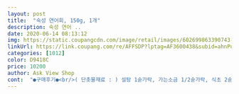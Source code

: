 ```yaml
---
layout: post 
title:  "숙성 연어회, 150g, 1개" 
description: 숙성 연어 ..
date: 2020-06-14 08:13:12 
img: https://static.coupangcdn.com/image/retail/images/602699863390743-46486504-2a38-44f3-b425-c20221ff8e41.jpg 
linkUrl: https://link.coupang.com/re/AFFSDP?lptag=AF3600438&subid=ahnPublicAsk&pageKey=339173250&itemId=1080557139&vendorItemId=5581529000&traceid=V0-113-935e27cfd068e369 
categories: [1012] 
color: D9418C 
price: 10200 
author: Ask View Shop 
cont:  "●구매후기●<br/>( 단촛물재료 : ) 설탕 1숟가락, 가는소금 1/2숟가락, 식초 2숟가락<br/>(밥 양을 얼마나 하던지 비율로 맞춰 섞어주면 된답니당)<br/>+ (홀스래디쉬 소스는 타르타르 소스로 사용해도 됩니당!)<br/>+ 가끔씩 가격변동 조금 있어요!<br/>++ (타르타르 소스는 시중에서 구입해도 좋지만 만들기도 간편해요)<br/>+++ (타르타르 소스: 마요네즈 3숟가락 + 매실액 or 설탕 1/2 숟가락 + 식초 1/2 숟가락 + 피클 약간)<br/><br/> -<br/> -<br/> -<br/> -♡<br/>1) 식초 : 설탕 : 소금  2 : 1 : 0.<br/>5 비율로 섞어서 밥 1.<br/>5공기에 섞어줘요<br/>2) 단촛물로 간을 한 밥을 살짝 뭉친 뒤 와사비를 올려 연어를 올려주세요<br/>2020.<br/>05.<br/>04 21:26  주문<br/>2020.<br/>05.<br/>05 02:22  캠프도착<br/>2020.<br/>05.<br/>05 02:25  배송출발<br/>2020.<br/>05.<br/>05 04:37  배송완료<br/>2020.<br/>05.<br/>05 13:35 주문<br/>2020.<br/>05.<br/>05 14:34	안성2 허브	집하<br/>2020.<br/>05.<br/>05 14:55	안성2 허브	캠프상차<br/>2020.<br/>05.<br/>05 18:16	수원1 ( 수원 )	캠프도착<br/>2020.<br/>05.<br/>05 22:19	수원1 ( 수원 )	배송출발<br/>2020.<br/>05.<br/>06 01:26	수원1 ( 수원 )	배송완료<br/>3) 준비 된 연어초밥에 양파슬라이스와 홀스래디쉬 소스를 올려 무순으로 데코해요<br/>70%정도 비율로 큼직큼직한 회가 있고 30%정도 비율로 덜 큼직큼직한 회가 있어요.<br/><br/><br/>[재료]<br/>◈ 가격 변동성: 어제(5/4)보다 2,550원 저렴하네요ㅠ<br/>◈ 구매가: 10,200원<br/>◈ 구매가: 7,650원<br/>◈ 배송 .<br/> ★★★.<br/> ★.<br/> ★+.<br/> ★<br/>◈ 상품명: 숙성 연어회, 150g, 1개<br/>◈ 상품명: 숙성 연어회, 150g, 2개<br/>◈ 상품평: .<br/> ★★★.<br/> ★.<br/> ★<br/>◈ 연어 초밥 만드는 법:<br/>같이 들어있던 간장과 생와사비 양입니다.<br/><br/>갚고 싶어서 자발적으로 열심히 솔직히 쓰는데, 고려하시는분들께도<br/>그래서 저도 지난 주문 때, 술먹고 반신 반의 하며 구매했던 것이 사실입니다.<br/><br/>그럼 끝이랍니다 ㅎㅎ<br/>그럼 맛난 연어 드세용 ㅎㅎ<br/>그리구, 로켓와우 가격(15,000원 이상)을 맞추려면 무순을 함께 구매하는 것이 더욱 좋지여<br/>남들에게 받은도움.<br/> 일부라도<br/>남은걸보니 더없었어도 딱 부족한듯이 맞았을 양이네요.<br/><br/>내일먹을거에요<br/>냉장보관인 신선식품이기에 딴딴하게 얼어있는 얼음팩과 함께 배송이 왔어요<br/>냉장실에뒀다먹으니 아주<br/>도움되시면 좋겠네요!!<br/>도움이되셨다면 꾸욱 부탁드립니다♡<br/>동봉되어있는 초고추장은 놔두고<br/>두께가 얇거나 작다고 선입견이 들 수 있는 게 사실이잖아요?<br/>따로 양념장을 챙길 필요가 없다는 점이 메리트지요<br/>마트에서 구입한것보다 확실히 더맛나네요.<br/><br/>맛있는 숙성 연어회 재 주문입니다 ㅎㅎㅎ<br/>맛있다니 기대되요.<br/><br/>멀리있는 애정하는 친구에게 연어를 선물했어요 ㅎㅎ<br/>배송은 역시 새벽 배송으로 잘 왔구요<br/>보통 연어회를 인터넷으로 주문하면 대면해서 구매하는 것이 아니기에<br/>상품평에도 첨부해 봐요 ㅎㅎ<br/>수원도 역시 로켓배송 속도가 넘사벽이었어요 ㅎㅎ<br/>숙성 연어회 키트의 구성은 초고추장과 간장, 와사비가 함께 들어있어요<br/>애들재우고 후기쓰랴 ㅋ<br/>양파, 무순, 홀스래디쉬 소스,<br/>양파는 슬라이스해서 찬물에 식초.<br/>설탕 넣고 담가서 매운기뺀후<br/>어린이날 오후 1시 반 정도 주문했더니 밤 새벽 1시에 도착을 했다고 하네요 ㅎㅎ<br/>어제구입해서 오늘 먹었어요.<br/><br/>연어 먹고싶지만 가격 때문에 참으시는 분들은 참고하셔서<br/>연어 선물 받은 친구가 이쁘게 초밥과 덮밥을 해서 먹었다고 사진을 주루룩 보내줘서<br/>연어 성애자인 남편이 맛있다고 하네요<br/>연어, 와사비, 쌀밥 1공기 반,<br/>연어.<br/>.<br/> 말해 뭐하겠나요? 생연어회만 먹어왔기에 숙성연어의 맛을 보증할 수 없었는데<br/>연어가 맛있어서 할일다했어용<br/>연어만사서 더해먹어야겠어요<br/>연어샐러드로 해먹으니 금상첨화네요.<br/><br/>연어자체가 쫀득하고 기름기 적당해서 보들보들 담백하고,<br/>열었을 때 서리가 있을 정도로 시원하고 신선하게 배송이 왔더군요 ㅎㅎ 아주 칭찬해<br/>왠만해서는 10,200원 고정이지만 가끔씩 저렴하게 나오는 것 같아요<br/>요게훨씬 좋아보여요♡<br/>요런건 초록창에 검색해서 블로그 보고 따라했어용<br/>요리하며 혼자 중간중간 사진찍으랴<br/>이건 Tip인데용 느끼할 수도 있는 연어와 궁합이 아주 좋은 무순과 함께 먹으면 아주 좋아요<br/>이번에 갑작스레 7,000원 대로 나와서 바로 2개 구매했네요 .<br/>.<br/>ㅎㅎ<br/>일식집안부럽구요.<br/><br/>자취생인 친구에게는.<br/>.<br/> 잠깐의 사치.<br/>.<br/>? 암튼 ㅎ<br/>재재주문의사도 당근 있답니다 ㅎㅎ (바로 다음날에 또 구매한 건 안비밀.<br/>.<br/>ㅎ)<br/>저도 후기 많이 보고 구입하기에.<br/>.<br/><br/>저희는 집에 있어서 (어제구입)회간장.<br/>생와사비 추가했지만.<br/><br/>제가 즐거워 되도록 자세히 쓰지만<br/>지구에게 미안할 정도로 과대포장이긴 하지만 안전하게 배송 해주심은 틀림 없습니다.<br/>.<br/>ㅎ;<br/>지난 번 주문에서 숙성연어의 촉촉함과 야들야들한 식감에 감동해서 재주문 하게 되었어요<br/>집앞 수산코너에서 만원에 한팩인데<br/>찜 해두셨다가 가격 내릴 때, 저렴하게 구매하셔도 될 것 같아요!<br/>처음 만들어본 연어샐러드였는데<br/>친구에게 선물했었어요.<br/> 본가는 창원인데, 친구가 있는 곳은 수원이거든요<br/>친정에 가서도 해드렸어요<br/>행복한 식사가 되었다길래 제가 다 기분이 좋았어요^^<br/>헌데, 정말 양도 많고 두께도 적당히 두껍고 큼직큼직한 슬라이스로 구성되어있어요<br/>" 
---
```

